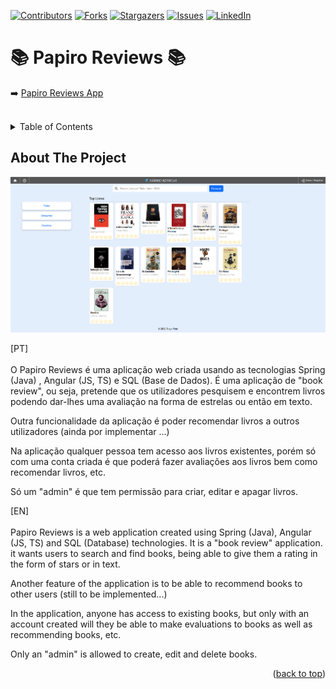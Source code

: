 <a name="readme-top"></a>

[![Contributors][contributors-shield]][contributors-url]
[![Forks][forks-shield]][forks-url]
[![Stargazers][stars-shield]][stars-url]
[![Issues][issues-shield]][issues-url]
[![LinkedIn][linkedin-shield]][linkedin-url]

# :books: Papiro Reviews :books:

:arrow_right: [Papiro Reviews App](https://tiago1139.github.io/Papiro-Angular/) <br/><br/>

<!-- TABLE OF CONTENTS -->
<details>
  <summary>Table of Contents</summary>
  <ol>
    <li>
      <a href="#about-the-project">About The Project</a>
    </li>
  </ol>
</details>


<!-- ABOUT THE PROJECT -->
## About The Project

[![Papiro App][product-screenshot]](https://tiago1139.github.io/Papiro-Angular/)

[PT]<br/><br/>
O Papiro Reviews é uma aplicação web criada usando as tecnologias Spring (Java) , Angular (JS, TS) e SQL (Base de Dados).
É uma aplicação de "book review", ou seja, pretende que os utilizadores pesquisem e encontrem livros podendo dar-lhes uma
avaliação na forma de estrelas ou então em texto.

Outra funcionalidade da aplicação é poder recomendar livros a outros utilizadores (ainda por implementar ...)

Na aplicação qualquer pessoa tem acesso aos livros existentes, porém só com uma conta criada é que poderá fazer avaliações
aos livros bem como recomendar livros, etc.

Só um "admin" é que tem permissão para criar, editar e apagar livros.

[EN]<br/><br/>
Papiro Reviews is a web application created using Spring (Java), Angular (JS, TS) and SQL (Database) technologies.
It is a "book review" application. it wants users to search and find books, being able to give them a
rating in the form of stars or in text.

Another feature of the application is to be able to recommend books to other users (still to be implemented...)

In the application, anyone has access to existing books, but only with an account created will they be able to make evaluations
to books as well as recommending books, etc.

Only an "admin" is allowed to create, edit and delete books.

<p align="right">(<a href="#readme-top">back to top</a>)</p>



<!-- MARKDOWN LINKS & IMAGES -->
<!-- https://www.markdownguide.org/basic-syntax/#reference-style-links -->
[contributors-shield]: https://img.shields.io/github/contributors/tiago1139/Papiro-Angular.svg?style=for-the-badge
[contributors-url]: https://github.com/tiago1139/Papiro-Angular/graphs/contributors

[forks-shield]: https://img.shields.io/github/forks/tiago1139/Papiro-Angular.svg?style=for-the-badge
[forks-url]: https://github.com/tiago1139/Papiro-Angular/network/members

[stars-shield]: https://img.shields.io/github/stars/tiago1139/Papiro-Angular.svg?style=for-the-badge
[stars-url]: https://github.com/tiago1139/Papiro-Angular/stargazers

[issues-shield]: https://img.shields.io/github/issues/tiago1139/Papiro-Angular.svg?style=for-the-badge
[issues-url]: https://github.com/tiago1139/Papiro-Angular/issues

[linkedin-shield]: https://img.shields.io/badge/-LinkedIn-black.svg?style=for-the-badge&logo=linkedin&colorB=555
[linkedin-url]: https://www.linkedin.com/in/tiago-pinto-dev/

[product-screenshot]: papiro-app.png

[Angular.io]: https://img.shields.io/badge/Angular-DD0031?style=for-the-badge&logo=angular&logoColor=white
[Angular-url]: https://angular.io/


[Bootstrap.com]: https://img.shields.io/badge/Bootstrap-563D7C?style=for-the-badge&logo=bootstrap&logoColor=white
[Bootstrap-url]: https://getbootstrap.com

